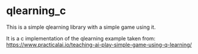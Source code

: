 # qlearning_c
This is a simple qlearning library with a simple game using it.

It is a c implementation of the qlearning example taken from:
https://www.practicalai.io/teaching-ai-play-simple-game-using-q-learning/
